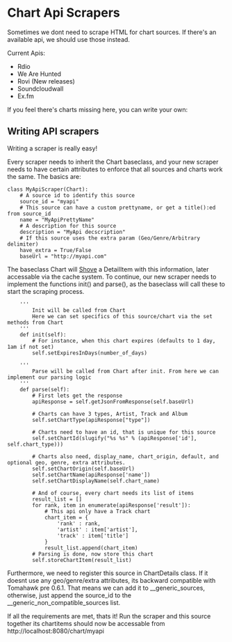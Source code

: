 Chart Api Scrapers
==============

Sometimes we dont need to scrape HTML for chart sources. If there's an available api, we should use those instead.

Current Apis:

* Rdio
* We Are Hunted
* Rovi (New releases)
* Soundcloudwall
* Ex.fm

If you feel there's charts missing here, you can write your own:

Writing API scrapers
---------

Writing a scraper is really easy!

Every scraper needs to inherit the Chart baseclass, and your new scraper needs to have certain attributes to enforce that all sources and charts work the same. The basics are:

    class MyApiScraper(Chart):
        # A source id to identify this source
        source_id = "myapi"
        # This source can have a custom prettyname, or get a title():ed from source_id
        name = "MyApiPrettyName"
        # A description for this source
        description = "MyApi decscription"
        # If this source uses the extra param (Geo/Genre/Arbitrary delimiter)
        have_extra = True/False
        baseUrl = "http://myapi.com"

The baseclass Chart will [Shove][shove] a DetailItem with this information, later accessable via the cache system.
To continue, our new scraper needs to implement the functions init() and parse(), as the baseclass will call these to start the scraping process.

        '''
            Init will be called from Chart
            Here we can set specifics of this source/chart via the set methods from Chart
        '''
        def init(self):
            # For instance, when this chart expires (defaults to 1 day, 1am if not set)
            self.setExpiresInDays(number_of_days)

        '''
            Parse will be called from Chart after init. From here we can implement our parsing logic
        '''
        def parse(self):
            # First lets get the response
            apiResponse = self.getJsonFromResponse(self.baseUrl)

            # Charts can have 3 types, Artist, Track and Album
            self.setChartType(apiResponse["type"])

            # Charts need to have an id, that is unique for this source
            self.setChartId(slugify("%s %s" % (apiResponse['id'], self.chart_type)))

            # Charts also need, display_name, chart_origin, default, and optional geo, genre, extra attributes.
            self.setChartOrigin(self.baseUrl)
            self.setChartName(apiResponse['name'])
            self.setChartDisplayName(self.chart_name)

            # And of course, every chart needs its list of items
            result_list = []
            for rank, item in enumerate(apiResponse['result']):
                # This api only have a Track chart
                chart_item = {
                    'rank' : rank,
                    'artist' : item['artist'],
                    'track' : item['title']
                }
                result_list.append(chart_item)
            # Parsing is done, now store this chart
            self.storeChartItem(result_list)

Furthermore, we need to register this source in ChartDetails class. If it doesnt use any geo/genre/extra attributes, its backward compatible with Tomahawk pre 0.6.1. That means we can add it to __generic_sources, otherwise, just append the source_id to the __generic_non_compatible_sources list.

If all the requirements are met, thats it! Run the scraper and this source together its chartitems should now be accessable from http://localhost:8080/chart/myapi

[shove]: http://pypi.python.org/pypi/shove

